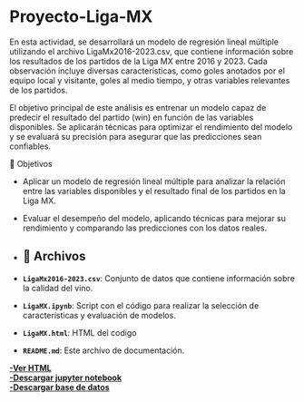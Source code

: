 # Proyecto-Liga-MX

En esta actividad, se desarrollará un modelo de regresión lineal múltiple utilizando el archivo LigaMx2016-2023.csv, que contiene información sobre los resultados de los partidos de la Liga MX entre 2016 y 2023. Cada observación incluye diversas características, como goles anotados por el equipo local y visitante, goles al medio tiempo, y otras variables relevantes de los partidos.

El objetivo principal de este análisis es entrenar un modelo capaz de predecir el resultado del partido (win) en función de las variables disponibles. Se aplicarán técnicas para optimizar el rendimiento del modelo y se evaluará su precisión para asegurar que las predicciones sean confiables.

🎯 Objetivos
- Aplicar un modelo de regresión lineal múltiple para analizar la relación entre las variables disponibles y el resultado final de los partidos en la Liga MX.
- Evaluar el desempeño del modelo, aplicando técnicas para mejorar su rendimiento y comparando las predicciones con los datos reales.


- ## 📂 Archivos

- **`LigaMx2016-2023.csv`**: Conjunto de datos que contiene información sobre la calidad del vino.
- **`LigaMX.ipynb`**: Script con el código para realizar la selección de características y evaluación de modelos.
- **`LigaMX.html`**: HTML del codigo 
- **`README.md`**: Este archivo de documentación.

**[-Ver HTML](LigaMX.html)**    
**[-Descargar jupyter notebook](LigaMX.ipynb)**  
**[-Descargar base de datos](LigaMX2016-2023.csv)**  
